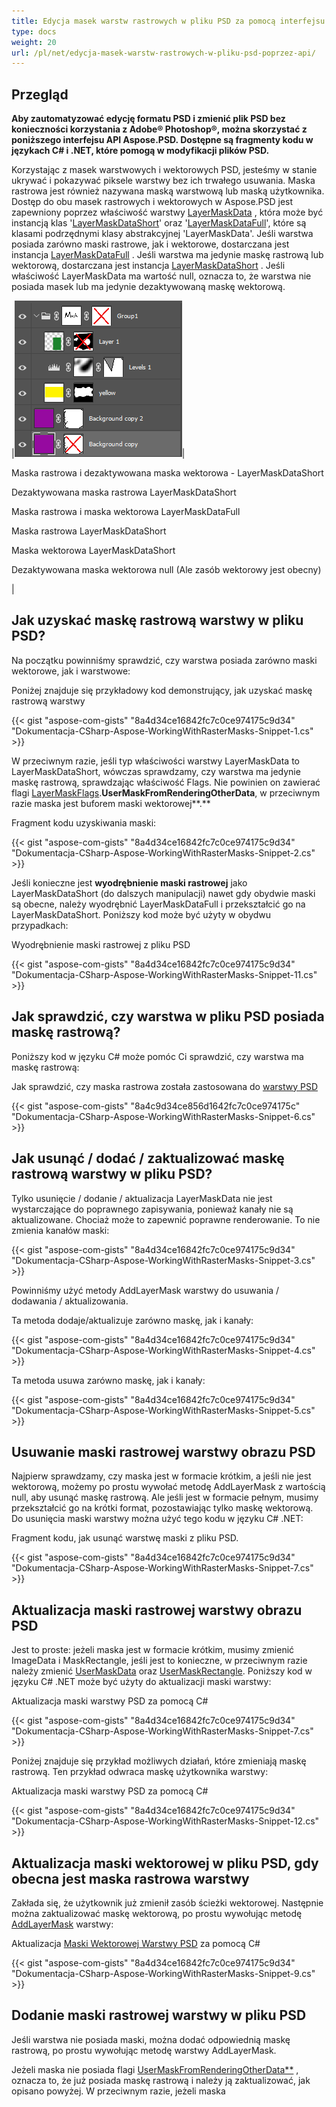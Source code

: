 ```yaml
---
title: Edycja masek warstw rastrowych w pliku PSD za pomocą interfejsu API
type: docs
weight: 20
url: /pl/net/edycja-masek-warstw-rastrowych-w-pliku-psd-poprzez-api/
---
```


## **Przegląd**
**Aby zautomatyzować edycję formatu PSD i zmienić plik PSD bez konieczności korzystania z Adobe® Photoshop®, można skorzystać z poniższego interfejsu API Aspose.PSD. Dostępne są fragmenty kodu w językach C# i .NET, które pomogą w modyfikacji plików PSD.**

Korzystając z masek warstwowych i wektorowych PSD, jesteśmy w stanie ukrywać i pokazywać piksele warstwy bez ich trwałego usuwania. Maska rastrowa jest również nazywana maską warstwową lub maską użytkownika. Dostęp do obu masek rastrowych i wektorowych w Aspose.PSD jest zapewniony poprzez właściwość warstwy [LayerMaskData](https://reference.aspose.com/psd/net/aspose.psd.fileformats.psd.layers/layer/properties/layermaskdata) , która może być instancją klas '[LayerMaskDataShort](https://reference.aspose.com/psd/net/aspose.psd.fileformats.psd.layers/layermaskdatashort)' oraz '[LayerMaskDataFull](https://reference.aspose.com/psd/net/aspose.psd.fileformats.psd.layers/layermaskdatafull)', które są klasami podrzędnymi klasy abstrakcyjnej 'LayerMaskData'. Jeśli warstwa posiada zarówno maski rastrowe, jak i wektorowe, dostarczana jest instancja [LayerMaskDataFull](https://reference.aspose.com/psd/net/aspose.psd.fileformats.psd.layers/layermaskdatafull) . Jeśli warstwa ma jedynie maskę rastrową lub wektorową, dostarczana jest instancja [LayerMaskDataShort](https://reference.aspose.com/psd/net/aspose.psd.fileformats.psd.layers/layermaskdatashort) . Jeśli właściwość LayerMaskData ma wartość null, oznacza to, że warstwa nie posiada masek lub ma jedynie dezaktywowaną maskę wektorową.
  
|![todo:image_alt_text](editing-raster-layer-masks-in-psd-file-via-api_1.png)|<p>Maska rastrowa i dezaktywowana maska wektorowa - LayerMaskDataShort</p><p>Dezaktywowana maska rastrowa LayerMaskDataShort</p><p>Maska rastrowa i maska wektorowa LayerMaskDataFull</p><p>Maska rastrowa LayerMaskDataShort</p><p>Maska wektorowa LayerMaskDataShort</p><p>Dezaktywowana maska wektorowa null (Ale zasób wektorowy jest obecny)</p>|

## **Jak uzyskać maskę rastrową warstwy w pliku PSD?**
Na początku powinniśmy sprawdzić, czy warstwa posiada zarówno maski wektorowe, jak i warstwowe:

Poniżej znajduje się przykładowy kod demonstrujący, jak uzyskać maskę rastrową warstwy

{{< gist "aspose-com-gists" "8a4d34ce16842fc7c0ce974175c9d34" "Dokumentacja-CSharp-Aspose-WorkingWithRasterMasks-Snippet-1.cs" >}}

W przeciwnym razie, jeśli typ właściwości warstwy LayerMaskData to LayerMaskDataShort, wówczas sprawdzamy, czy warstwa ma jedynie maskę rastrową, sprawdzając właściwość Flags. Nie powinien on zawierać flagi [LayerMaskFlags](https://reference.aspose.com/psd/net/aspose.psd.fileformats.psd.layers/layermaskflags).**UserMaskFromRenderingOtherData**, w przeciwnym razie maska jest buforem maski wektorowej**.**

Fragment kodu uzyskiwania maski:

{{< gist "aspose-com-gists" "8a4d34ce16842fc7c0ce974175c9d34" "Dokumentacja-CSharp-Aspose-WorkingWithRasterMasks-Snippet-2.cs" >}}

Jeśli konieczne jest **wyodrębnienie maski rastrowej** jako LayerMaskDataShort (do dalszych manipulacji) nawet gdy obydwie maski są obecne, należy wyodrębnić LayerMaskDataFull i przekształcić go na LayerMaskDataShort. Poniższy kod może być użyty w obydwu przypadkach:

Wyodrębnienie maski rastrowej z pliku PSD

{{< gist "aspose-com-gists" "8a4d34ce16842fc7c0ce974175c9d34" "Dokumentacja-CSharp-Aspose-WorkingWithRasterMasks-Snippet-11.cs" >}}

## **Jak sprawdzić, czy warstwa w pliku PSD posiada maskę rastrową?**
Poniższy kod w języku C# może pomóc Ci sprawdzić, czy warstwa ma maskę rastrową:

Jak sprawdzić, czy maska rastrowa została zastosowana do [warstwy PSD](/psd/pl/net/psd-layer/)

{{< gist "aspose-com-gists" "8a4c9d34ce856d1642fc7c0ce974175c" "Dokumentacja-CSharp-Aspose-WorkingWithRasterMasks-Snippet-6.cs" >}}

## **Jak usunąć / dodać / zaktualizować maskę rastrową warstwy w pliku PSD?**
Tylko usunięcie / dodanie / aktualizacja LayerMaskData nie jest wystarczające do poprawnego zapisywania, ponieważ kanały nie są aktualizowane. Chociaż może to zapewnić poprawne renderowanie. To nie zmienia kanałów maski:

{{< gist "aspose-com-gists" "8a4d34ce16842fc7c0ce974175c9d34" "Dokumentacja-CSharp-Aspose-WorkingWithRasterMasks-Snippet-3.cs" >}}

Powinniśmy użyć metody AddLayerMask warstwy do usuwania / dodawania / aktualizowania.

Ta metoda dodaje/aktualizuje zarówno maskę, jak i kanały:

{{< gist "aspose-com-gists" "8a4d34ce16842fc7c0ce974175c9d34" "Dokumentacja-CSharp-Aspose-WorkingWithRasterMasks-Snippet-4.cs" >}}

Ta metoda usuwa zarówno maskę, jak i kanały:

{{< gist "aspose-com-gists" "8a4d34ce16842fc7c0ce974175c9d34" "Dokumentacja-CSharp-Aspose-WorkingWithRasterMasks-Snippet-5.cs" >}}

## **Usuwanie maski rastrowej warstwy obrazu PSD**
Najpierw sprawdzamy, czy maska jest w formacie krótkim, a jeśli nie jest wektorową, możemy po prostu wywołać metodę AddLayerMask z wartością null, aby usunąć maskę rastrową. Ale jeśli jest w formacie pełnym, musimy przekształcić go na krótki format, pozostawiając tylko maskę wektorową. Do usunięcia maski warstwy można użyć tego kodu w języku C# .NET:

Fragment kodu, jak usunąć warstwę maski z pliku PSD.

{{< gist "aspose-com-gists" "8a4d34ce16842fc7c0ce974175c9d34" "Dokumentacja-CSharp-Aspose-WorkingWithRasterMasks-Snippet-7.cs" >}}

## **Aktualizacja maski rastrowej warstwy obrazu PSD**
Jest to proste: jeżeli maska jest w formacie krótkim, musimy zmienić ImageData i MaskRectangle, jeśli jest to konieczne, w przeciwnym razie należy zmienić [UserMaskData](https://reference.aspose.com/psd/net/aspose.psd.fileformats.psd.layers/layermaskdatafull/properties/usermaskdata) oraz [UserMaskRectangle](https://reference.aspose.com/psd/net/aspose.psd.fileformats.psd.layers/layermaskdatafull/properties/usermaskrectangle). Poniższy kod w języku C# .NET może być użyty do aktualizacji maski warstwy:

Aktualizacja maski warstwy PSD za pomocą C#

{{< gist "aspose-com-gists" "8a4d34ce16842fc7c0ce974175c9d34" "Dokumentacja-CSharp-Aspose-WorkingWithRasterMasks-Snippet-7.cs" >}}

Poniżej znajduje się przykład możliwych działań, które zmieniają maskę rastrową. Ten przykład odwraca maskę użytkownika warstwy:

Aktualizacja maski warstwy PSD za pomocą C#

{{< gist "aspose-com-gists" "8a4d34ce16842fc7c0ce974175c9d34" "Dokumentacja-CSharp-Aspose-WorkingWithRasterMasks-Snippet-12.cs" >}}

## **Aktualizacja maski wektorowej w pliku PSD, gdy obecna jest maska rastrowa warstwy**
Zakłada się, że użytkownik już zmienił zasób ścieżki wektorowej. Następnie można zaktualizować maskę wektorową, po prostu wywołując metodę [AddLayerMask](https://reference.aspose.com/psd/net/aspose.psd.fileformats.psd.layers/layer/methods/addlayermask) warstwy:

Aktualizacja [Maski Wektorowej Warstwy PSD](/psd/pl/net/layer-vector-mask/) za pomocą C#

{{< gist "aspose-com-gists" "8a4d34ce16842fc7c0ce974175c9d34" "Dokumentacja-CSharp-Aspose-WorkingWithRasterMasks-Snippet-9.cs" >}}

## **Dodanie maski rastrowej warstwy w pliku PSD**
Jeśli warstwa nie posiada maski, można dodać odpowiednią maskę rastrową, po prostu wywołując metodę warstwy AddLayerMask.

Jeżeli maska nie posiada flagi [UserMaskFromRenderingOtherData**](https://reference.aspose.com/psd/java/com.aspose.psd.fileformats.psd.layers/LayerMaskFlags) , oznacza to, że już posiada maskę rastrową i należy ją zaktualizować, jak opisano powyżej. W przeciwnym razie, jeżeli maska
